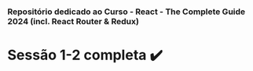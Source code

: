 ### Repositório dedicado ao Curso - React - The Complete Guide 2024 (incl. React Router & Redux)

# Sessão 1-2 completa ✔️

